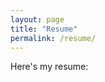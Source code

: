 ```yaml
---
layout: page
title: "Resume"
permalink: /resume/
---
```


Here's my resume:

<object data="/assets/Masato_Lin_Resume.pdf" width="100%" height="600"></object>
